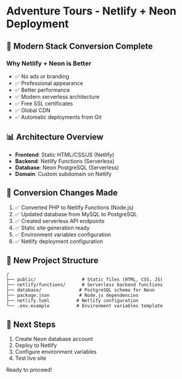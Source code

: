 # Adventure Tours - Netlify + Neon Deployment

## 🚀 Modern Stack Conversion Complete

### Why Netlify + Neon is Better

- ✅ No ads or branding
- ✅ Professional appearance
- ✅ Better performance
- ✅ Modern serverless architecture
- ✅ Free SSL certificates
- ✅ Global CDN
- ✅ Automatic deployments from Git

## 📊 Architecture Overview

- **Frontend**: Static HTML/CSS/JS (Netlify)
- **Backend**: Netlify Functions (Serverless)
- **Database**: Neon PostgreSQL (Serverless)
- **Domain**: Custom subdomain on Netlify

## 🔧 Conversion Changes Made

1. ✅ Converted PHP to Netlify Functions (Node.js)
2. ✅ Updated database from MySQL to PostgreSQL
3. ✅ Created serverless API endpoints
4. ✅ Static site generation ready
5. ✅ Environment variables configuration
6. ✅ Netlify deployment configuration

## 📁 New Project Structure

```text
/
├── public/                 # Static files (HTML, CSS, JS)
├── netlify/functions/      # Serverless backend functions
├── database/              # PostgreSQL schema for Neon
├── package.json           # Node.js dependencies
├── netlify.toml          # Netlify configuration
└── .env.example          # Environment variables template
```

## 🎯 Next Steps

1. Create Neon database account
2. Deploy to Netlify
3. Configure environment variables
4. Test live site

Ready to proceed!

